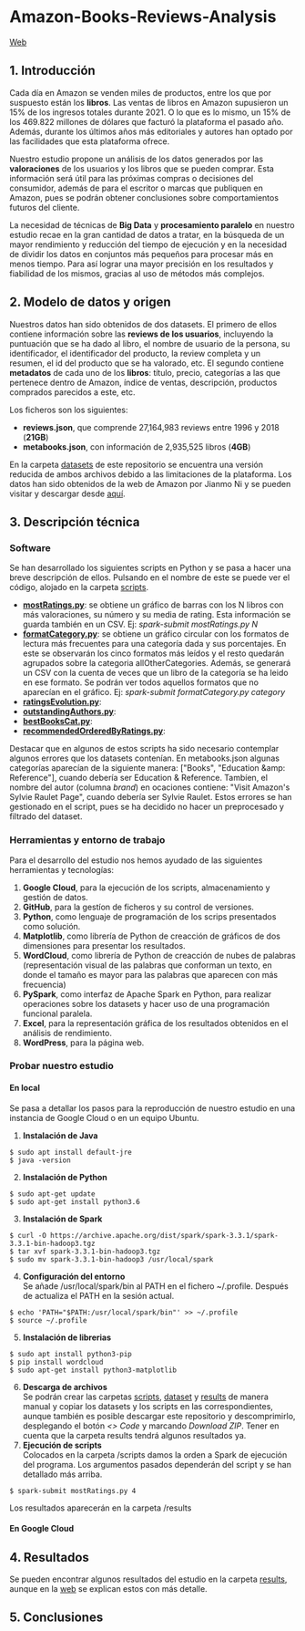 # Amazon-Books-Reviews-Analysis

[Web](https://booksreviews.cloudaccess.host/)
## 1. Introducción
Cada día en Amazon se venden miles de productos, entre los que por suspuesto están los **libros**. Las ventas de libros en Amazon supusieron un 15% de los ingresos totales durante 2021. O lo que es lo mismo, un 15% de los 469.822 millones de dólares que facturó la plataforma el pasado año. Además, durante los últimos años más editoriales y autores han optado por las facilidades que esta plataforma ofrece.

Nuestro estudio propone un análisis de los datos generados por las **valoraciones** de los usuarios y los libros que se pueden comprar. Esta información será útil para las próximas compras o decisiones del consumidor, además de para el escritor o marcas que publiquen en Amazon, pues se podrán obtener conclusiones sobre comportamientos futuros del cliente.

La necesidad de técnicas de **Big Data** y **procesamiento paralelo** en nuestro estudio recae en la gran cantidad de datos a tratar, en la búsqueda de un mayor rendimiento y reducción del tiempo de ejecución y en la necesidad de dividir los datos en conjuntos más pequeños para procesar más en menos tiempo. Para así lograr una mayor precisión en los resultados y fiabilidad de los mismos, gracias al uso de métodos más complejos.

## 2. Modelo de datos y origen
Nuestros datos han sido obtenidos de dos datasets. El primero de ellos contiene información sobre las **reviews de los usuarios**, incluyendo la puntuación que se ha dado al libro, el nombre de usuario de la persona, su identificador, el identificador del producto, la review completa y un resumen, el id del producto que se ha valorado, etc. El segundo contiene **metadatos** de cada uno de los **libros**: título, precio, categorías a las que pertenece dentro de Amazon, índice de ventas, descripción, productos comprados parecidos a este, etc.

Los ficheros son los siguientes:
- **reviews.json**, que comprende 27,164,983 reviews entre 1996 y 2018 (**21GB**)
- **metabooks.json**, con información de 2,935,525 libros (**4GB**)

En la carpeta [datasets](/dataset) de este repositorio se encuentra una versión reducida de ambos archivos debido a las limitaciones de la plataforma. Los datos han sido obtenidos de la web de Amazon por Jianmo Ni y se pueden visitar y descargar desde [aquí](https://nijianmo.github.io/amazon/index.html). 

## 3. Descripción técnica
### Software
Se han desarrollado los siguientes scripts en Python y se pasa a hacer una breve descripción de ellos. Pulsando en el nombre de este se puede ver el código, alojado en la carpeta [scripts](/scripts).
- [**mostRatings.py**](/scripts/mostRatings.py): se obtiene un gráfico de barras con los N libros con más valoraciones, su número y su media de rating. Esta información se guarda también en un CSV. Ej: _spark-submit mostRatings.py N_
- [**formatCategory.py**](/scripts/formatCategory.py): se obtiene un gráfico circular con los formatos de lectura más frecuentes para una categoría dada y sus porcentajes. En este se observarán los cinco formatos más leídos y el resto quedarán agrupados sobre la categoria allOtherCategories. Además, se generará un CSV con la cuenta de veces que un libro de la categoría se ha leido en ese formato. Se podrán ver todos aquellos formatos que no aparecían en el gráfico. Ej: _spark-submit formatCategory.py category_
- [**ratingsEvolution.py**](/scripts/ratingsEvolution.py):
- [**outstandingAuthors.py**](/scripts/outstandingAuthors.py):
- [**bestBooksCat.py**](/scripts/bestBooksCat.py):
- [**recommendedOrderedByRatings.py**](/scripts/recommendedOrderedByRatings.py):

Destacar que en algunos de estos scripts ha sido necesario contemplar algunos errores que los datasets contenían. En metabooks.json algunas categorías aparecían de la siguiente manera: ["Books", "Education &amp: Reference"], cuando debería ser Education & Reference. Tambíen, el nombre del autor (columna _brand_) en ocaciones contiene: "Visit Amazon's Sylvie Raulet Page", cuando debería ser Sylvie Raulet. Estos errores se han gestionado en el script, pues se ha decidido no hacer un preprocesado y filtrado del dataset.  

### Herramientas y entorno de trabajo
Para el desarrollo del estudio nos hemos ayudado de las siguientes herramientas y tecnologías:
1. **Google Cloud**, para la ejecución de los scripts, almacenamiento y gestión de datos.
2. **GitHub**, para la gestíon de ficheros y su control de versiones. 
3. **Python**, como lenguaje de programación de los scrips presentados como solución.
4. **Matplotlib**, como librería de Python de creacción de gráficos de dos dimensiones para presentar los resultados.
5. **WordCloud**, como librería de Python de creacción de nubes de palabras (representación visual de las palabras que conforman un texto, en donde el tamaño es mayor para las palabras que aparecen con más frecuencia)
6. **PySpark**, como interfaz de Apache Spark en Python, para realizar operaciones sobre los datasets y hacer uso de una programación funcional paralela.
7. **Excel**, para la representación gráfica de los resultados obtenidos en el análisis de rendimiento.
8. **WordPress**, para la página web.

### Probar nuestro estudio
#### En local
Se pasa a detallar los pasos para la reproducción de nuestro estudio en una instancia de Google Cloud o en un equipo Ubuntu.
1. **Instalación de Java**<br />
 ```
 $ sudo apt install default-jre
 $ java -version
 ```
2. **Instalación de Python**
```
$ sudo apt-get update
$ sudo apt-get install python3.6
```
3. **Instalación de Spark**
```
$ curl -O https://archive.apache.org/dist/spark/spark-3.3.1/spark-3.3.1-bin-hadoop3.tgz
$ tar xvf spark-3.3.1-bin-hadoop3.tgz
$ sudo mv spark-3.3.1-bin-hadoop3 /usr/local/spark
```
4. **Configuración del entorno** <br />
Se añade /usr/local/spark/bin al PATH en el fichero ~/.profile. Después de actualiza el PATH en la sesión actual.
```
$ echo 'PATH="$PATH:/usr/local/spark/bin"' >> ~/.profile
$ source ~/.profile
```
5. **Instalación de librerias**
```
$ sudo apt install python3-pip
$ pip install wordcloud
$ sudo apt-get install python3-matplotlib
```
6. **Descarga de archivos** <br />
Se podrán crear las carpetas [scripts](/scripts), [dataset](/dataset) y [results](/results) de manera manual y copiar los datasets y los scripts en las correspondientes, aunque también es posible descargar este repositorio y descomprimirlo, desplegando el botón _<> Code_ y marcando _Download ZIP_. Tener en cuenta que la carpeta results tendrá algunos resultados ya.
7. **Ejecución de scripts** <br />
Colocados en la carpeta /scripts damos la orden a Spark de ejecución del programa. Los argumentos pasados dependerán del script y se han detallado más arriba.
```
$ spark-submit mostRatings.py 4
```
Los resultados aparecerán en la carpeta /results 
<br />
#### En Google Cloud

## 4. Resultados
Se pueden encontrar algunos resultados del estudio en la carpeta [results](/results), aunque en la [web](https://booksreviews.cloudaccess.host/) se explican estos con más detalle.
## 5. Conclusiones

 
